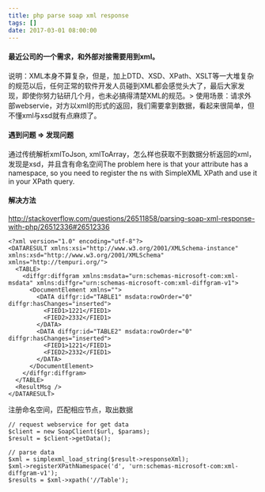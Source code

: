 ```yaml
---
title: php parse soap xml response
tags: []
date: 2017-03-01 08:00:00
---
```


#### 最近公司的一个需求，和外部对接需要用到xml。
说明：XML本身不算复杂，但是，加上DTD、XSD、XPath、XSLT等一大堆复杂的规范以后，任何正常的软件开发人员碰到XML都会感觉头大了，最后大家发现，即使你努力钻研几个月，也未必搞得清楚XML的规范。> 使用场景：请求外部webservie，对方以xml的形式的返回，我们需要拿到数据，看起来很简单，但不懂xml与xsd就有点麻烦了。

#### 遇到问题 =&gt; 发现问题
通过传统解析xmlToJson, xmlToArray，怎么样也获取不到数据分析返回的xml，发现是xsd，并且含有命名空间The problem here is that your attribute has a namespace, so you need to register the ns with SimpleXML XPath and use it in your XPath query.

#### 解决方法
http://stackoverflow.com/questions/26511858/parsing-soap-xml-response-with-php/26512336#26512336<div class="language-xml highlighter-rouge">

	<?xml version="1.0" encoding="utf-8"?>
	<DATARESULT xmlns:xsi="http://www.w3.org/2001/XMLSchema-instance" xmlns:xsd="http://www.w3.org/2001/XMLSchema" xmlns="http://tempuri.org/">
	  <TABLE>
	    <diffgr:diffgram xmlns:msdata="urn:schemas-microsoft-com:xml-msdata" xmlns:diffgr="urn:schemas-microsoft-com:xml-diffgram-v1">
	      <DocumentElement xmlns="">
	        <DATA diffgr:id="TABLE1" msdata:rowOrder="0" diffgr:hasChanges="inserted">
	          <FIED1>1221</FIED1>
	          <FIED2>2332</FIED1>
	        </DATA>     
	        <DATA diffgr:id="TABLE2" msdata:rowOrder="0" diffgr:hasChanges="inserted">
	          <FIED1>1221</FIED1>
	          <FIED2>2332</FIED1>
	        </DATA>    
	      </DocumentElement>
	    </diffgr:diffgram>
	  </TABLE>
	  <ResultMsg />
	</DATARESULT>

注册命名空间，匹配相应节点，取出数据

	// request webservice for get data
	$client = new SoapClient($url, $params);
	$result = $client->getData();

	// parse data
	$xml = simplexml_load_string($result->responseXml);
	$xml->registerXPathNamespace('d', 'urn:schemas-microsoft-com:xml-diffgram-v1');
	$results = $xml->xpath('//Table');
